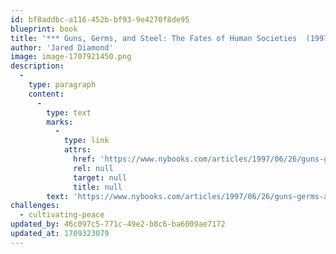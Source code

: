```yaml
---
id: bf8addbc-a116-452b-bf93-9e4270f8de95
blueprint: book
title: '*** Guns, Germs, and Steel: The Fates of Human Societies  (1997)'
author: 'Jared Diamond'
image: image-1707921450.png
description:
  -
    type: paragraph
    content:
      -
        type: text
        marks:
          -
            type: link
            attrs:
              href: 'https://www.nybooks.com/articles/1997/06/26/guns-germs-and-steel/'
              rel: null
              target: null
              title: null
        text: 'https://www.nybooks.com/articles/1997/06/26/guns-germs-and-steel/'
challenges:
  - cultivating-peace
updated_by: 46c097c5-771c-49e2-b8c6-ba6009ae7172
updated_at: 1709323079
---
```

